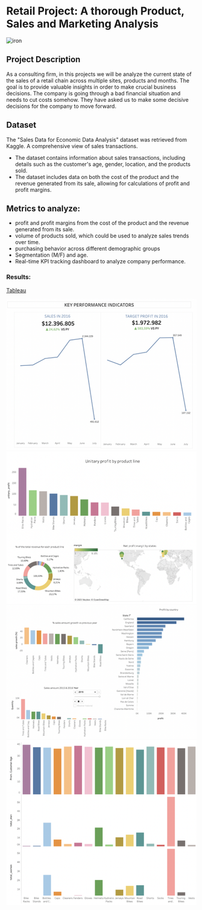 

# Retail Project: A thorough Product, Sales and Marketing Analysis

![iron](https://imageio.forbes.com/specials-images/imageserve/5fb20cea5764e0806374bb73/The-5-Biggest-Retail-Trends-In-2021/960x0.jpg?format=jpg&width=960)

## Project Description

As a consulting firm, in this projects we will be analyze the current state of the sales of a retail chain across multiple sites, products and months. The goal is to provide valuable insights in order to make crucial business decisions. The company is going through a bad financial situation and needs to cut costs somehow. They have asked us to make some decisive decisions for the company to move forward.

## Dataset

The "Sales Data for Economic Data Analysis" dataset was retrieved from Kaggle. A comprehensive view of sales transactions.
- The dataset contains information about sales transactions, including details such as the customer's age, gender, location, and the products sold.
- The dataset includes data on both the cost of the product and the revenue generated from its sale, allowing for calculations of profit and profit margins.


## Metrics to analyze:

- profit and profit margins from the cost of the product and the revenue generated from its sale.
- volume of products sold, which could be used to analyze sales trends over time.
- purchasing behavior across different demographic groups
- Segmentation (M/F) and age.
- Real-time KPI tracking dashboard to analyze company performance.


### Results:

[Tableau](https://public.tableau.com/app/profile/miguel.palos.pou/viz/sales_16847743934250/Story1?publish=yes)

![pic1](./pic1.png)
![pic2](./pic2.png)
![pic3](./pic3.png)
![pic4](./pic4.png)




